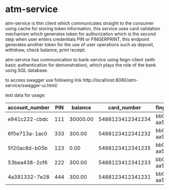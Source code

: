 # atm-service

atm-service is thin client which communicates straight to the consumer using cache for storing token information, 
this service uses card validation mechanism which generates token for authorization which is the second step when user enters credentials PIN or FINGERPRINT,
this endpoint generates another token for the use of user operations such as deposit, withdraw, check balance, print receipt.

atm-service has communication to bank-service using feign-client (with basic authentication for demonstration), 
which plays the role of the bank using SQL database.

to access swagger use following link http://localhost:8080/atm-service/swagger-ui.html/

test data for usage:

| account_number | PIN  |   balance   | card_number      | finger_print   |
|  ------------- | ---- |  ---------- | ---------------- | -------------  |        
| e941c222-cbdc	 | 111  |  30000.00	  | 5488123412341234 |	bb05b5a8-aa57 |
| 6f5e713a-1ac0	 | 333  |  300.00	    | 5488123412341232 |  bb05b5a8-aa57 |
| 5f20ac8d-b05b	 | 123  |  0.00	      | 5488123412341235 |	bb05b5a8-aa57 |
| 53bea438-2cf6	 | 222  |  300.00	    | 5488123412341233 |	bb05b5a8-aa57 |
| 4a391332-7e28	 | 444  |  300.00	    | 5488123412341231 |	bb05b5a8-aa57 |
